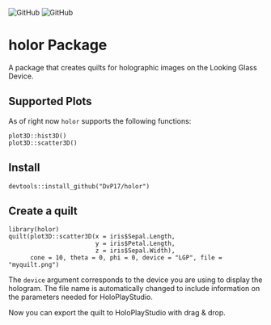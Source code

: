 ![GitHub](https://img.shields.io/github/r-package/v/DvP17/holor) ![GitHub](https://img.shields.io/github/license/DvP17/holor)

# holor Package

A package that creates quilts for holographic images on the Looking Glass Device.

## Supported Plots

As of right now `holor` supports the following functions:

`plot3D::hist3D()` <br>
`plot3D::scatter3D()` 


## Install

```{r}
devtools::install_github("DvP17/holor")
```

## Create a quilt

```{r}
library(holor)
quilt(plot3D::scatter3D(x = iris$Sepal.Length,
                        y = iris$Petal.Length,
                        z = iris$Sepal.Width),
      cone = 10, theta = 0, phi = 0, device = "LGP", file = "myquilt.png")
```

The `device` argument corresponds to the device you are using to display the hologram. The file name is automatically changed to include information on the parameters needed for HoloPlayStudio.

Now you can export the quilt to HoloPlayStudio with drag & drop.


